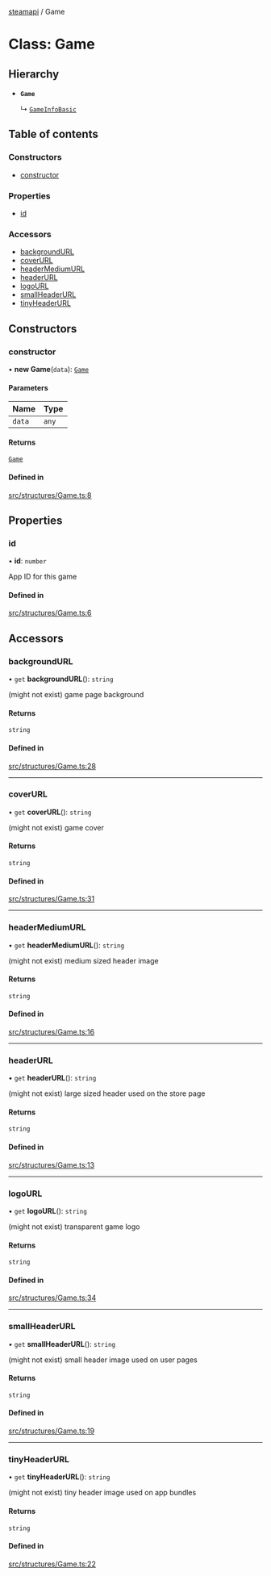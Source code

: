 [steamapi](../README.md) / Game

# Class: Game

## Hierarchy

- **`Game`**

  ↳ [`GameInfoBasic`](GameInfoBasic.md)

## Table of contents

### Constructors

- [constructor](Game.md#constructor)

### Properties

- [id](Game.md#id)

### Accessors

- [backgroundURL](Game.md#backgroundurl)
- [coverURL](Game.md#coverurl)
- [headerMediumURL](Game.md#headermediumurl)
- [headerURL](Game.md#headerurl)
- [logoURL](Game.md#logourl)
- [smallHeaderURL](Game.md#smallheaderurl)
- [tinyHeaderURL](Game.md#tinyheaderurl)

## Constructors

### constructor

• **new Game**(`data`): [`Game`](Game.md)

#### Parameters

| Name | Type |
| :------ | :------ |
| `data` | `any` |

#### Returns

[`Game`](Game.md)

#### Defined in

[src/structures/Game.ts:8](https://github.com/xDimGG/node-steamapi/blob/f869965/src/structures/Game.ts#L8)

## Properties

### id

• **id**: `number`

App ID for this game

#### Defined in

[src/structures/Game.ts:6](https://github.com/xDimGG/node-steamapi/blob/f869965/src/structures/Game.ts#L6)

## Accessors

### backgroundURL

• `get` **backgroundURL**(): `string`

(might not exist) game page background

#### Returns

`string`

#### Defined in

[src/structures/Game.ts:28](https://github.com/xDimGG/node-steamapi/blob/f869965/src/structures/Game.ts#L28)

___

### coverURL

• `get` **coverURL**(): `string`

(might not exist) game cover

#### Returns

`string`

#### Defined in

[src/structures/Game.ts:31](https://github.com/xDimGG/node-steamapi/blob/f869965/src/structures/Game.ts#L31)

___

### headerMediumURL

• `get` **headerMediumURL**(): `string`

(might not exist) medium sized header image

#### Returns

`string`

#### Defined in

[src/structures/Game.ts:16](https://github.com/xDimGG/node-steamapi/blob/f869965/src/structures/Game.ts#L16)

___

### headerURL

• `get` **headerURL**(): `string`

(might not exist) large sized header used on the store page

#### Returns

`string`

#### Defined in

[src/structures/Game.ts:13](https://github.com/xDimGG/node-steamapi/blob/f869965/src/structures/Game.ts#L13)

___

### logoURL

• `get` **logoURL**(): `string`

(might not exist) transparent game logo

#### Returns

`string`

#### Defined in

[src/structures/Game.ts:34](https://github.com/xDimGG/node-steamapi/blob/f869965/src/structures/Game.ts#L34)

___

### smallHeaderURL

• `get` **smallHeaderURL**(): `string`

(might not exist) small header image used on user pages

#### Returns

`string`

#### Defined in

[src/structures/Game.ts:19](https://github.com/xDimGG/node-steamapi/blob/f869965/src/structures/Game.ts#L19)

___

### tinyHeaderURL

• `get` **tinyHeaderURL**(): `string`

(might not exist) tiny header image used on app bundles

#### Returns

`string`

#### Defined in

[src/structures/Game.ts:22](https://github.com/xDimGG/node-steamapi/blob/f869965/src/structures/Game.ts#L22)
